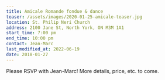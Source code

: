 ```yaml
---
title: Amicale Romande fondue & dance
teaser: /assets/images/2020-01-25-amicale-teaser.jpg
location: St. Philip Neri Church
address: 2100 Jane St, North York, ON M3M 1A1
start_time: 7:00 pm
end_time: 10:00 pm
contact: Jean-Marc
last_modified_at: 2022-06-19
date: 2018-01-27
---
```


Please RSVP with Jean-Marc! More details, price, etc. to come.
